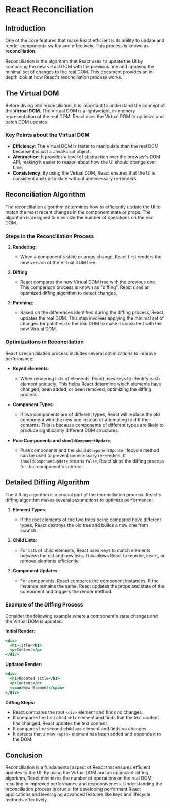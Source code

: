 # React Reconciliation

## Introduction

One of the core features that make React efficient is its ability to update and render components swiftly and effectively. This process is known as **reconciliation**.

Reconciliation is the algorithm that React uses to update the UI by comparing the new virtual DOM with the previous one and applying the minimal set of changes to the real DOM. This document provides an in-depth look at how React's reconciliation process works.

## The Virtual DOM

Before diving into reconciliation, it is important to understand the concept of the **Virtual DOM**. The Virtual DOM is a lightweight, in-memory representation of the real DOM. React uses the Virtual DOM to optimize and batch DOM updates.

### Key Points about the Virtual DOM

- **Efficiency**: The Virtual DOM is faster to manipulate than the real DOM because it is just a JavaScript object.
- **Abstraction**: It provides a level of abstraction over the browser's DOM API, making it easier to reason about how the UI should change over time.
- **Consistency**: By using the Virtual DOM, React ensures that the UI is consistent and up-to-date without unnecessary re-renders.

## Reconciliation Algorithm

The reconciliation algorithm determines how to efficiently update the UI to match the most recent changes in the component state or props. The algorithm is designed to minimize the number of operations on the real DOM.

### Steps in the Reconciliation Process

1. **Rendering**:

   - When a component's state or props change, React first renders the new version of the Virtual DOM tree.

2. **Diffing**:

   - React compares the new Virtual DOM tree with the previous one. This comparison process is known as "diffing". React uses an optimized diffing algorithm to detect changes.

3. **Patching**:
   - Based on the differences identified during the diffing process, React updates the real DOM. This step involves applying the minimal set of changes (or patches) to the real DOM to make it consistent with the new Virtual DOM.

### Optimizations in Reconciliation

React's reconciliation process includes several optimizations to improve performance:

- **Keyed Elements**:

  - When rendering lists of elements, React uses keys to identify each element uniquely. This helps React determine which elements have changed, been added, or been removed, optimizing the diffing process.

- **Component Types**:

  - If two components are of different types, React will replace the old component with the new one instead of attempting to diff their contents. This is because components of different types are likely to produce significantly different DOM structures.

- **Pure Components and `shouldComponentUpdate`**:
  - Pure components and the `shouldComponentUpdate` lifecycle method can be used to prevent unnecessary re-renders. If `shouldComponentUpdate` returns `false`, React skips the diffing process for that component's subtree.

## Detailed Diffing Algorithm

The diffing algorithm is a crucial part of the reconciliation process. React's diffing algorithm makes several assumptions to optimize performance:

1. **Element Types**:

   - If the root elements of the two trees being compared have different types, React destroys the old tree and builds a new one from scratch.

2. **Child Lists**:

   - For lists of child elements, React uses keys to match elements between the old and new lists. This allows React to reorder, insert, or remove elements efficiently.

3. **Component Updates**:
   - For components, React compares the component instances. If the instance remains the same, React updates the props and state of the component and triggers the render method.

### Example of the Diffing Process

Consider the following example where a component's state changes and the Virtual DOM is updated:

**Initial Render:**

```jsx
<div>
  <h1>Title</h1>
  <p>Content</p>
</div>
```

**Updated Render:**

```jsx
<div>
  <h1>Updated Title</h1>
  <p>Content</p>
  <span>New Element</span>
</div>
```

**Diffing Steps:**

- React compares the root `<div>` element and finds no changes.
- It compares the first child `<h1>` element and finds that the text content has changed. React updates the text content.
- It compares the second child `<p>` element and finds no changes.
- It detects that a new `<span>` element has been added and appends it to the DOM.

## Conclusion

Reconciliation is a fundamental aspect of React that ensures efficient updates to the UI. By using the Virtual DOM and an optimized diffing algorithm, React minimizes the number of operations on the real DOM, resulting in improved performance and responsiveness. Understanding the reconciliation process is crucial for developing performant React applications and leveraging advanced features like keys and lifecycle methods effectively.
